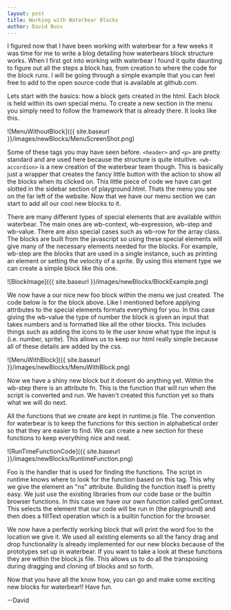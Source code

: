 ```yaml
---
layout: post
title: Working with Waterbear Blocks
author: David Buss
---
```


I figured now that I have been working with waterbear for a few weeks it was time for me to write a blog detailing how waterbears block structure works. When I first got into working with waterbear I found it quite daunting to figure out all the steps a block has, from creation to where the code for the block runs. I will be going through a simple example that you can feel free to add to the open source code that is available at github.com.

Lets start with the basics: how a block gets created in the html. Each block is held within its own special menu. To create a new section in the menu you simply need to follow the framework that is already there. It looks like this.

![MenuWithoutBlock]({{ site.baseurl }}/images/newBlocks/MenuScreenShot.png)

Some of these tags you may have seen before. `<header>` and `<p>` are pretty standard and are used here because the structure is quite intuitive. `<wb-accordion>` is a new creation of the waterbear team though. This is basically just a wrapper that creates the fancy little button with the action to show all the blocks when its clicked on. This little piece of code we have can get slotted in the sidebar section of playground.html. Thats the menu you see on the far left of the website. Now that we have our menu section we can start to add all our cool new blocks to it.

There are many different types of special elements that are available within waterbear. The main ones are wb-context, wb-expression, wb-step and wb-value. There are also special cases such as wb-row for the array class. The blocks are built from the javascript so using these special elements will give many of the necessary elements needed for the blocks. For example, wb-step are the blocks that are used in a single instance, such as printing an element or setting the velocity of a sprite. By using this element type we can create a simple block like this one.

![BlockImage]({{ site.baseurl }}/images/newBlocks/BlockExample.png)

We now have a our nice new foo block within the menu we just created. The code below is for the block above. Like I mentioned before applying attributes to the special elements formats everything for you. In this case giving the wb-value the type of number the block is given an input that takes numbers and is formatted like all the other blocks. This includes things such as adding the icons to le the user know what type the input is (i.e. number, sprite). This allows us to keep our html really simple because all of these details are added by the css.

![MenuWithBlock]({{ site.baseurl }}/images/newBlocks/MenuWithBlock.png)

Now we have a shiny new block but it doesnt do anything yet. Within the wb-step there is an attribute fn. This is the function that will run when the script is converted and run. We haven't created this function yet so thats what we will do next.

All the functions that we create are kept in runtime.js file. The convention for waterbear is to keep the functions for this section in alphabetical order so that they are easier to find. We can create a new section for these functions to keep everything nice and neat.

![RunTimeFunctionCode]({{ site.baseurl }}/images/newBlocks/RuntimeFunction.png)

Foo is the handler that is used for finding the functions. The script in runtime knows where to look for the function based on this tag. This why we give the element an "ns" attribute. Building the function itself is pretty easy. We just use the existing libraries from our code base or the builtin browser functions. In this case we have our own function called getContext. This selects the element that our code will be run in (the playground) and then does a fillText operation which is a builtin function for the browser.

We now have a perfectly working block that will print the word foo to the location we give it. We used all existing elements so all the fancy drag and drop functionality is already implemented for our new blocks because of the prototypes set up in waterbear. If you want to take a look at these functions they are within the block.js file. This allows us to do all the transposing during dragging and cloning of blocks and so forth.

Now that you have all the know how, you can go and make some exciting new blocks for waterbear!!
Have fun.

--David
